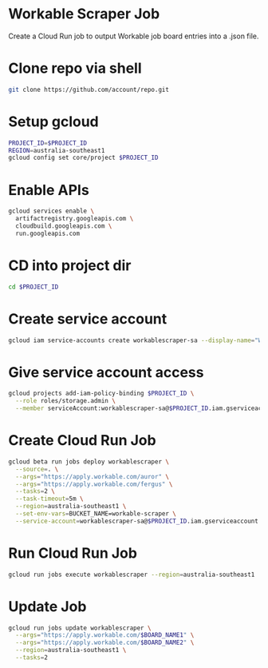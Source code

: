 # Workable Scraper Job

Create a Cloud Run job to output Workable job board entries into a .json file.


# Clone repo via shell
```sh
git clone https://github.com/account/repo.git
```

# Setup gcloud 
```sh
PROJECT_ID=$PROJECT_ID
REGION=australia-southeast1
gcloud config set core/project $PROJECT_ID
```

# Enable APIs
```sh
gcloud services enable \
  artifactregistry.googleapis.com \
  cloudbuild.googleapis.com \
  run.googleapis.com
```

# CD into project dir
```sh
cd $PROJECT_ID
```

# Create service account
```sh
gcloud iam service-accounts create workablescraper-sa --display-name="Workable Scraper service account"
```

# Give service account access
```sh
gcloud projects add-iam-policy-binding $PROJECT_ID \
  --role roles/storage.admin \
  --member serviceAccount:workablescraper-sa@$PROJECT_ID.iam.gserviceaccount.com
```

# Create Cloud Run Job
```sh
gcloud beta run jobs deploy workablescraper \
  --source=. \
  --args="https://apply.workable.com/auror" \
  --args="https://apply.workable.com/fergus" \
  --tasks=2 \
  --task-timeout=5m \
  --region=australia-southeast1 \
  --set-env-vars=BUCKET_NAME=workable-scraper \
  --service-account=workablescraper-sa@$PROJECT_ID.iam.gserviceaccount.com
```

# Run Cloud Run Job
```sh
gcloud run jobs execute workablescraper --region=australia-southeast1
```

# Update Job 
```sh
gcloud run jobs update workablescraper \
  --args="https://apply.workable.com/$BOARD_NAME1" \
  --args="https://apply.workable.com/$BOARD_NAME2" \
  --region=australia-southeast1 \
  --tasks=2
```